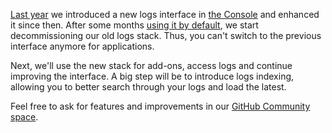 
[Last year](/developers/changelog/2024/07-17-new-logs-default/) we introduced a new logs interface in [the Console](https://console.clever-cloud.com) and enhanced it since then. After some months [using it by default](/developers/changelog/2024/07-17-new-logs-default/), we start decommissioning our old logs stack. Thus, you can't switch to the previous interface anymore for applications.

Next, we'll use the new stack for add-ons, access logs and continue improving the interface. A big step will be to introduce logs indexing, allowing you to better search through your logs and load the latest.

Feel free to ask for features and improvements in our [GitHub Community space](https://github.com/CleverCloud/Community/discussions/categories/new-logs-interface).

